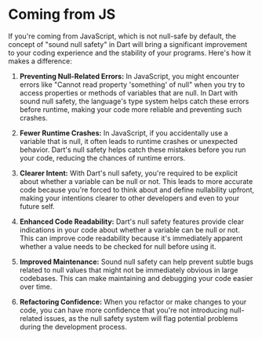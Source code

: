 # Coming from JS
If you're coming from JavaScript, which is not null-safe by default, the concept of "sound null safety" in Dart will bring a significant improvement to your coding experience and the stability of your programs. Here's how it makes a difference:

1. **Preventing Null-Related Errors:** In JavaScript, you might encounter errors like "Cannot read property 'something' of null" when you try to access properties or methods of variables that are null. In Dart with sound null safety, the language's type system helps catch these errors before runtime, making your code more reliable and preventing such crashes.
    
2. **Fewer Runtime Crashes:** In JavaScript, if you accidentally use a variable that is null, it often leads to runtime crashes or unexpected behavior. Dart's null safety helps catch these mistakes before you run your code, reducing the chances of runtime errors.
    
3. **Clearer Intent:** With Dart's null safety, you're required to be explicit about whether a variable can be null or not. This leads to more accurate code because you're forced to think about and define nullability upfront, making your intentions clearer to other developers and even to your future self.
    
4. **Enhanced Code Readability:** Dart's null safety features provide clear indications in your code about whether a variable can be null or not. This can improve code readability because it's immediately apparent whether a value needs to be checked for null before using it.
    
5. **Improved Maintenance:** Sound null safety can help prevent subtle bugs related to null values that might not be immediately obvious in large codebases. This can make maintaining and debugging your code easier over time.
    
6. **Refactoring Confidence:** When you refactor or make changes to your code, you can have more confidence that you're not introducing null-related issues, as the null safety system will flag potential problems during the development process.